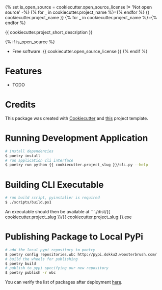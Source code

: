 {% set is_open_source = cookiecutter.open_source_license != 'Not open source' -%}
{% for _ in cookiecutter.project_name %}={% endfor %}
{{ cookiecutter.project_name }}
{% for _ in cookiecutter.project_name %}={% endfor %}

{{ cookiecutter.project_short_description }}

{% if is_open_source %}
* Free software: {{ cookiecutter.open_source_license }}
{% endif %}

# Features

* TODO

# Credits

This package was created with [Cookiecutter](https://github.com/audreyr/cookiecutter) and [this](http://gitlab.woosterbrush.com/zachmyers/cookiecutter-python-package) project template.

# Running Development Application

```bash
# install dependencies
$ poetry install
# run application cli interface
$ poetry run python {{ cookiecutter.project_slug }}/cli.py --help
```

# Building CLI Executable

```bash
# run build script, pyinstaller is required
$ ./scripts/build.ps1
```

An executable should then be available at ```./dist/{{ cookiecutter.project_slug }}/{{ cookiecutter.project_slug }}.exe

# Publishing Package to Local PyPi

```bash
# add the local pypi repository to poetry
$ poetry config repositories.wbc http://pypi.dokku2.woosterbrush.com/
# build the wheels for publishing
$ poetry build
# publish to pypi specifying our new repository
$ poetry publish -r wbc
```

You can verify the list of packages after deployment [here](http://pypi.dokku2.woosterbrush.com/packages/).
